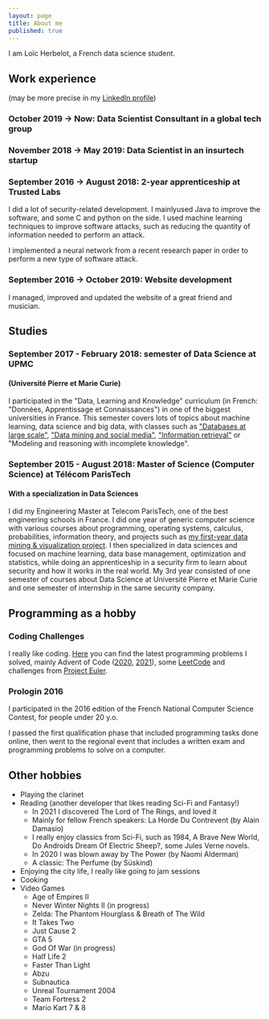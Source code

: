 ```yaml
---
layout: page
title: About me
published: true
---
```


I am Loïc Herbelot, a French data science student. 


## Work experience

(may be more precise in my [LinkedIn profile](https://www.linkedin.com/in/herbelot/))

### October 2019 → Now: Data Scientist Consultant in a global tech group

### November 2018 → May 2019: Data Scientist in an insurtech startup

### September 2016 → August 2018: 2-year apprenticeship at Trusted Labs

I did a lot of security-related development. I mainlyused Java to improve the software, and some C and python on the side. I used machine learning techniques to improve software attacks, such as reducing the quantity of information needed to perform an attack.

I implemented a neural network from a recent research paper in order to perform a new type of software attack.

### September 2016 → October 2019: Website development

I managed, improved and updated the website of a great friend and musician.

## Studies

### September 2017 - February 2018: semester of Data Science at UPMC
#### (Université Pierre et Marie Curie)

I participated in the "Data, Learning and Knowledge" curriculum (in French: "Données, Apprentissage et Connaissances") in one of the biggest universities in France. This semester covers lots of topics about machine learning, data science and big data, with classes such as ["Databases at large scale"](https://github.com/LoicH/M2-DAC/tree/master/BDLE), ["Data mining and social media"](https://github.com/LoicH/FDMS), ["Information retrieval"](https://github.com/LoicH/RI/) or "Modeling and reasoning with incomplete knowledge". 

### September 2015 - August 2018: Master of Science (Computer Science) at Télécom ParisTech 
#### With a specialization in Data Sciences

I did my Engineering Master at Telecom ParisTech, one of the best engineering schools in France. I did one year of generic computer science with various courses about programming, operating systems, calculus, probabilities, information theory, and projects such as [my first-year data mining & visualization project](https://github.com/LoicH/aps). I then specialized in data sciences and focused on machine learning, data base management, optimization and statistics, while doing an apprenticeship in a security firm to learn about security and how it works in the real world. My 3rd year consisted of one semester of courses about Data Science at Université Pierre et Marie Curie and one semester of internship in the same security company.


## Programming as a hobby

### Coding Challenges

I really like coding. [Here](https://github.com/LoicH/coding_challenges#coding-challenges) you can find the latest programming problems I solved, mainly Advent of Code ([2020](https://github.com/LoicH/coding_challenges/tree/main/advent_of_code_2020), [2021](https://github.com/LoicH/coding_challenges/tree/main/advent_of_code_2021)), some [LeetCode](https://github.com/LoicH/coding_challenges/tree/main/leetcode) and challenges from [Project Euler](https://github.com/LoicH/coding_challenges/tree/main/project_euler). 

### Prologin 2016

I participated in the 2016 edition of the French National Computer Science Contest, for people under 20 y.o.

I passed the first qualification phase that included programming tasks done online, then went to the regional event that includes a written exam and programming problems to solve on a computer.

## Other hobbies

- Playing the clarinet
- Reading (another developer that likes reading Sci-Fi and Fantasy!)
    - In 2021 I discovered The Lord of The Rings, and loved it
    - Mainly for fellow French speakers: La Horde Du Contrevent (by Alain Damasio)
    - I really enjoy classics from Sci-Fi, such as 1984, A Brave New World, Do Androids Dream Of Electric Sheep?, some Jules Verne novels.
    - In 2020 I was blown away by The Power (by Naomi Alderman)
    - A classic: The Perfume (by Süskind)
- Enjoying the city life, I really like going to jam sessions
- Cooking
- Video Games
    - Age of Empires II
    - Never Winter Nights II (in progress)
    - Zelda: The Phantom Hourglass & Breath of The Wild
    - It Takes Two
    - Just Cause 2
    - GTA 5
    - God Of War (in progress)
    - Half Life 2 
    - Faster Than Light
    - Abzu
    - Subnautica    
    - Unreal Tournament 2004
    - Team Fortress 2
    - Mario Kart 7 & 8
